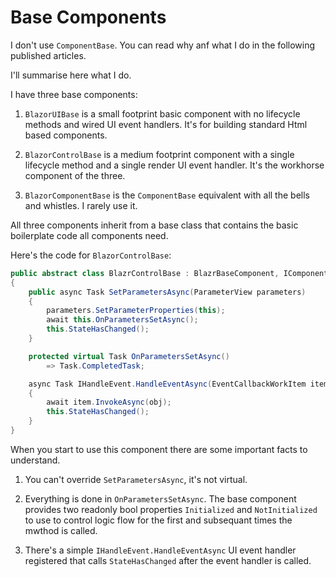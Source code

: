 # Base Components

I don't use `ComponentBase`.  You can read why anf what I do in the following published articles.

I'll summarise here what I do.

I have three base components:

1. `BlazorUIBase` is a small footprint basic component with no lifecycle methods and wired UI event handlers.  It's for building standard Html based components.

2. `BlazorControlBase` is a medium footprint component with a single lifecycle method and a single render UI event handler.  It's the workhorse component of the three.

3. `BlazorComponentBase` is the `ComponentBase` equivalent with all the bells and whistles.  I rarely use it.

All three components inherit from a base class that contains the basic boilerplate code all components need.

Here's the code for `BlazorControlBase`:

```csharp
public abstract class BlazrControlBase : BlazrBaseComponent, IComponent, IHandleEvent
{
    public async Task SetParametersAsync(ParameterView parameters)
    {
        parameters.SetParameterProperties(this);
        await this.OnParametersSetAsync();
        this.StateHasChanged();
    }

    protected virtual Task OnParametersSetAsync()
        => Task.CompletedTask;  

    async Task IHandleEvent.HandleEventAsync(EventCallbackWorkItem item, object? obj)
    {
        await item.InvokeAsync(obj);
        this.StateHasChanged();
    }
}
```

When you start to use this component there are some important facts to understand.

1. You can't override `SetParametersAsync`, it's not virtual.

2. Everything is done in `OnParametersSetAsync`.  The base component provides two readonly bool properties `Initialized` and `NotInitialized` to use to control logic flow for the first and subsequant times the mwthod is called.

3. There's a simple `IHandleEvent.HandleEventAsync` UI event handler registered that calls `StateHasChanged` after the event handler is called.